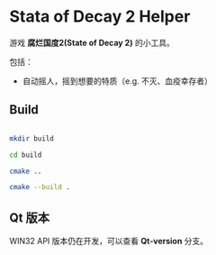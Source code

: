 # Stata of Decay 2 Helper

游戏 **腐烂国度2(State of Decay 2)** 的小工具。

包括：

+ 自动摇人，摇到想要的特质（e.g. 不灭、血疫幸存者）

## Build

``` bash

mkdir build

cd build

cmake ..

cmake --build .
```

## Qt 版本
WIN32 API 版本仍在开发，可以查看 **Qt-version** 分支。
